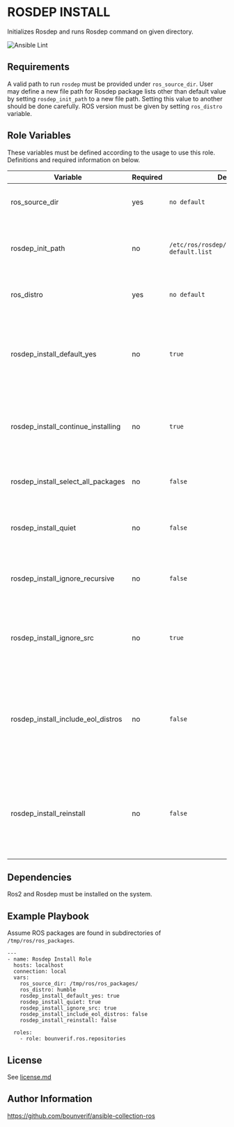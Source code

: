 ROSDEP INSTALL
=========

Initializes Rosdep and runs Rosdep command on given directory. 

![Ansible Lint](https://github.com/bounverif/ansible-collection-ros/actions/workflows/ansible-lint.yml/badge.svg)

Requirements
------------

A valid path to run `rosdep` must be provided under `ros_source_dir`. User may define a new file path for Rosdep package lists other than default value by setting `rosdep_init_path` to a new file path. Setting this value to another should be done carefully. ROS version must be given by setting `ros_distro` variable.

Role Variables
--------------

These variables must be defined according to the usage to use this role. Definitions and required information on below.

| Variable                | Required | Default      | Choices                   | Comments                                 |
|-------------------------|----------|--------------|---------------------------|------------------------------------------|
| ros_source_dir          | yes      | `no default` | `directory path`          | A directory name. Rosdep will run under this directory. |
| rosdep_init_path        | no       | `/etc/ros/rosdep/sources.list.d/20-default.list` | `file path`          | Indicates which place to initialize rosdep repository list file. |
| ros_distro              | yes      | `no default` | `string`                  | Sets Rosdep to run on which ROS distribution.   |
| rosdep_install_default_yes | no    | `true`       | `bool`                    | Say yes automatically to all install candidates flag, --default-yes. For details see Rosdep documentation. |
| rosdep_install_continue_installing | no | `true`  | `bool`                    | Continue installing even if an error occurs flag, -r. For details see Rosdep documentation. |
| rosdep_install_select_all_packages | no | `false` | `bool`                    | Flag -a, select all packages. For details see Rosdep documentation. |
| rosdep_install_quiet    | no       | `false`      | `bool`                    | Flag -q, quiet mode. For details see Rosdep documentation. |
| rosdep_install_ignore_recursive | no | `false`    | `bool`                    | Flag -n, ignore recursive dependencies. For details see Rosdep documentation. |
| rosdep_install_ignore_src | no     | `true`       | `bool`                    | Flag --ignore-src, ignores source file dependencies. For details see Rosdep documentation. |
| rosdep_install_include_eol_distros | no | `false` | `bool`                    | Flag --include-eol-distros, includes end-of-life ROS distribution for dependency checking. For details see Rosdep documentation. |
| rosdep_install_reinstall | no      | `false`      | `bool`                    | Flag --reinstall, reinstalls packages even if they are already be installed. For details see Rosdep documentation. |

Dependencies
------------

Ros2 and Rosdep must be installed on the system.

Example Playbook
----------------

Assume ROS packages are found in subdirectories of `/tmp/ros/ros_packages`.

```
---
- name: Rosdep Install Role
  hosts: localhost
  connection: local
  vars:
    ros_source_dir: /tmp/ros/ros_packages/
    ros_distro: humble
    rosdep_install_default_yes: true
    rosdep_install_quiet: true
    rosdep_install_ignore_src: true
    rosdep_install_include_eol_distros: false
    rosdep_install_reinstall: false
    
  roles:
    - role: bounverif.ros.repositories
```

License
-------

See [license.md](https://github.com/bounverif/ansible-collection-ros/blob/main/LICENSE)

Author Information
------------------

https://github.com/bounverif/ansible-collection-ros
